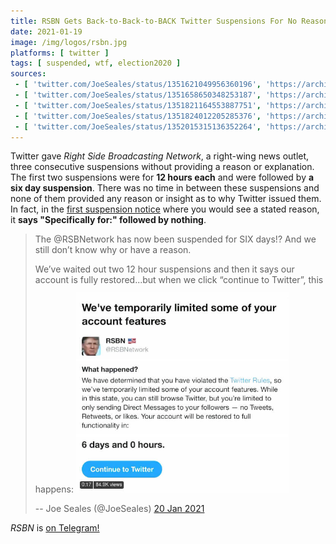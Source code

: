 ```yaml
---
title: RSBN Gets Back-to-Back-to-BACK Twitter Suspensions For No Reason
date: 2021-01-19
image: /img/logos/rsbn.jpg
platforms: [ twitter ]
tags: [ suspended, wtf, election2020 ]
sources:
 - [ 'twitter.com/JoeSeales/status/1351621049956360196', 'https://archive.is/i67Cl' ]
 - [ 'twitter.com/JoeSeales/status/1351658650348253187', 'https://archive.is/Vy7en' ]
 - [ 'twitter.com/JoeSeales/status/1351821164553887751', 'https://archive.is/JM62o' ]
 - [ 'twitter.com/JoeSeales/status/1351824012205285376', 'https://archive.is/bAIkz' ]
 - [ 'twitter.com/JoeSeales/status/1352015315136352264', 'https://archive.is/N2HWB' ]
---
```


Twitter gave _Right Side Broadcasting Network_, a right-wing news outlet, three
consecutive suspensions without providing a reason or explanation. The first
two suspensions were for **12 hours each** and were followed by **a six day
suspension**. There was no time in between these suspensions and none of them
provided any reason or insight as to why Twitter issued them. In fact, in the
[first suspension notice](specifically-for-blank.jpg) where you would see a
stated reason, it **says "Specifically for:" followed by nothing**.

> The @RSBNetwork has now been suspended for SIX days!? And we still don’t know
> why or have a reason.
>
> We’ve waited out two 12 hour suspensions and then it says our account is
> fully restored...but when we click “continue to Twitter”, this happens:
> [<img src="notice.jpg" width="340" height="auto" style="margin-top:0.75rem">](notice.jpg)
>
> -- Joe Seales (@JoeSeales) [20 Jan 2021](https://archive.is/bAIkz)

_RSBN_ is [on Telegram!](https://t.me/RSBNetwork)
